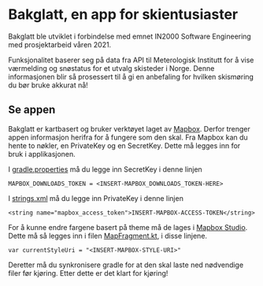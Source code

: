 # Bakglatt, en app for skientusiaster

Bakglatt ble utviklet i forbindelse med emnet IN2000 Software Engineering med prosjektarbeid våren 2021.

Funksjonalitet baserer seg på data fra API til Meterologisk Institutt for å vise værmelding og snøstatus for et utvalg skisteder i Norge. Denne informasjonen blir så prosessert til å gi en anbefaling for hvilken skismøring du bør bruke akkurat nå!

## Se appen
Bakglatt er kartbasert og bruker verktøyet laget av [Mapbox](https://www.mapbox.com/). Derfor trenger appen informasjon herifra for å fungere som den skal.
Fra Mapbox kan du hente to nøkler, en PrivateKey og en SecretKey. Dette må legges inn for bruk i applikasjonen.

I [gradle.properties](gradle.properties) må du legge inn SecretKey i denne linjen
```
MAPBOX_DOWNLOADS_TOKEN = <INSERT-MAPBOX_DOWNLOADS_TOKEN-HERE>
```

I [strings.xml](app/src/main/res/values/strings.xml) må du legge inn PrivateKey i denne linjen
```
<string name="mapbox_access_token">INSERT-MAPBOX-ACCESS-TOKEN</string>
```

For å kunne endre fargene basert på theme må de lages i [Mapbox Studio](https://www.mapbox.com/mapbox-studio). Dette må så legges inn i filen [MapFragment.kt](app/src/main/java/com/example/skismoring/ui/map/MapFragment.kt), i disse linjene.
```
var currentStyleUri = "<INSERT-MAPBOX-STYLE-URI>"
```

Deretter må du synkronisere gradle for at den skal laste ned nødvendige filer før kjøring. Etter dette er det klart for kjøring!
